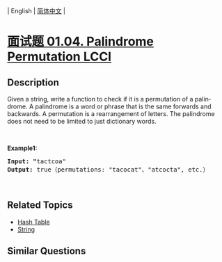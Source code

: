 
| English | [简体中文](README.md) |

# [面试题 01.04. Palindrome Permutation LCCI](https://leetcode-cn.com/problems/palindrome-permutation-lcci/)

## Description

<p>Given a string, write a function to check if it is a permutation of a palin&shy; drome. A palindrome is a word or phrase that is the same forwards and backwards. A permutation is a rearrangement of letters. The palindrome does not need to be limited to just dictionary words.</p>

<p>&nbsp;</p>

<p><strong>Example1: </strong></p>

<pre>
<strong>Input: &quot;</strong>tactcoa&quot;
<strong>Output: </strong>true（permutations: &quot;tacocat&quot;、&quot;atcocta&quot;, etc.）
</pre>

<p>&nbsp;</p>


## Related Topics

- [Hash Table](https://leetcode-cn.com/tag/hash-table)
- [String](https://leetcode-cn.com/tag/string)

## Similar Questions


